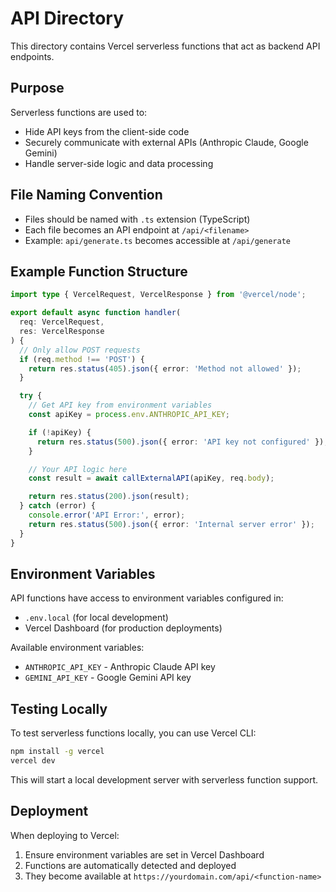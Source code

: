 # API Directory

This directory contains Vercel serverless functions that act as backend API endpoints.

## Purpose

Serverless functions are used to:
- Hide API keys from the client-side code
- Securely communicate with external APIs (Anthropic Claude, Google Gemini)
- Handle server-side logic and data processing

## File Naming Convention

- Files should be named with `.ts` extension (TypeScript)
- Each file becomes an API endpoint at `/api/<filename>`
- Example: `api/generate.ts` becomes accessible at `/api/generate`

## Example Function Structure

```typescript
import type { VercelRequest, VercelResponse } from '@vercel/node';

export default async function handler(
  req: VercelRequest,
  res: VercelResponse
) {
  // Only allow POST requests
  if (req.method !== 'POST') {
    return res.status(405).json({ error: 'Method not allowed' });
  }

  try {
    // Get API key from environment variables
    const apiKey = process.env.ANTHROPIC_API_KEY;

    if (!apiKey) {
      return res.status(500).json({ error: 'API key not configured' });
    }

    // Your API logic here
    const result = await callExternalAPI(apiKey, req.body);

    return res.status(200).json(result);
  } catch (error) {
    console.error('API Error:', error);
    return res.status(500).json({ error: 'Internal server error' });
  }
}
```

## Environment Variables

API functions have access to environment variables configured in:
- `.env.local` (for local development)
- Vercel Dashboard (for production deployments)

Available environment variables:
- `ANTHROPIC_API_KEY` - Anthropic Claude API key
- `GEMINI_API_KEY` - Google Gemini API key

## Testing Locally

To test serverless functions locally, you can use Vercel CLI:

```bash
npm install -g vercel
vercel dev
```

This will start a local development server with serverless function support.

## Deployment

When deploying to Vercel:
1. Ensure environment variables are set in Vercel Dashboard
2. Functions are automatically detected and deployed
3. They become available at `https://yourdomain.com/api/<function-name>`
